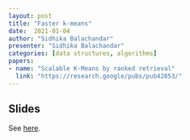```yaml
---
layout: post
title: "Faster k-means"
date:  2021-01-04
author: "Sidhika Balachandar"
presenter: "Sidhika Balachandar"
categories: [data structures, algorithms]
papers:
- name: "Scalable K-Means by ranked retrieval"
  link: "https://research.google/pubs/pub42853/"
---
```


## Slides
See [here](https://docs.google.com/presentation/d/1MwIHZj1ohQHgmBbekkkPaqK9nIynDYcTEySC5hUUKX0/edit#slide=id.p).